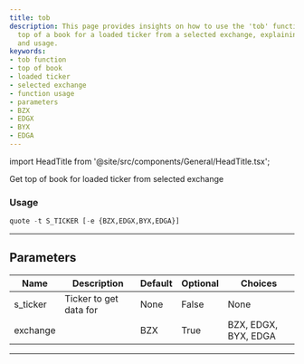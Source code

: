 ```yaml
---
title: tob
description: This page provides insights on how to use the 'tob' function to get the
  top of a book for a loaded ticker from a selected exchange, explaining its parameters
  and usage.
keywords:
- tob function
- top of book
- loaded ticker
- selected exchange
- function usage
- parameters
- BZX
- EDGX
- BYX
- EDGA
---
```


import HeadTitle from '@site/src/components/General/HeadTitle.tsx';

<HeadTitle title="stocks /tob - Reference | OpenBB Terminal Docs" />

Get top of book for loaded ticker from selected exchange

### Usage

```python
quote -t S_TICKER [-e {BZX,EDGX,BYX,EDGA}]
```

---

## Parameters

| Name | Description | Default | Optional | Choices |
| ---- | ----------- | ------- | -------- | ------- |
| s_ticker | Ticker to get data for | None | False | None |
| exchange |  | BZX | True | BZX, EDGX, BYX, EDGA |

---
